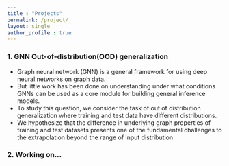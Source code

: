 ```yaml
---
title : "Projects"
permalink: /project/
layout: single
author_profile : true
---
```


### 1. GNN Out-of-distribution(OOD) generalization

- Graph neural network (GNN) is a general framework for using deep neural networks on graph data. 
- But little work has been done on understanding under what conditions GNNs can be used as a core module for building general inference models. 
- To study this question, we consider the task of out of distribution generalization where training and test data have different distributions. 
- We hypothesize that the difference in underlying graph properties of training and test datasets presents one of the fundamental challenges to the extrapolation beyond the range of input distribution



### 2. Working on...





